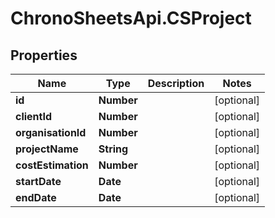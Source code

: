 # ChronoSheetsApi.CSProject

## Properties
Name | Type | Description | Notes
------------ | ------------- | ------------- | -------------
**id** | **Number** |  | [optional] 
**clientId** | **Number** |  | [optional] 
**organisationId** | **Number** |  | [optional] 
**projectName** | **String** |  | [optional] 
**costEstimation** | **Number** |  | [optional] 
**startDate** | **Date** |  | [optional] 
**endDate** | **Date** |  | [optional] 


